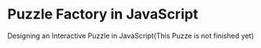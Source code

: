 # Puzzle Factory in JavaScript
Designing an Interactive Puzzle in JavaScript(This Puzze is not finished yet)
